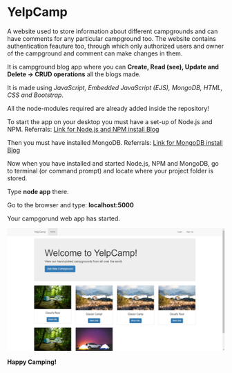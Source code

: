 # YelpCamp
A website used to store information about different campgrounds and can have comments for any particular campground too.
The website contains authentication feauture too, through which only authorized users and owner of the campground and comment can make changes in them.

It is campground blog app where you can **Create, Read (see), Update and Delete -> CRUD operations** all the blogs made.

It is made using *JavaScript, Embedded JavaScript (EJS), MongoDB, HTML, CSS and Bootstrap*.

All the node-modules required are already added inside the repository!

To start the app on your desktop you must have a set-up of Node.js and NPM.
Referrals: [Link for Node.js and NPM install Blog](https://phoenixnap.com/kb/install-node-js-npm-on-windows)

Then you must have installed MongoDB.
Referrals: [Link for MongoDB install Blog](https://docs.mongodb.com/manual/tutorial/install-mongodb-on-windows/)

Now when you have installed and started Node.js, NPM and MongoDB, go to terminal (or command prompt) and locate where your project folder is stored.

Type **node app** there.

Go to the browser and type: **localhost:5000**


Your campgorund web app has started.

![Starting Page](https://github.com/aj-cody/YelpCamp/blob/main/public/YelpCamp.JPG)

**Happy Camping!**
